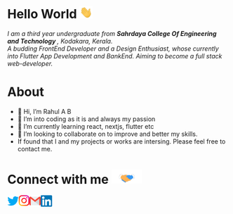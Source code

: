 # Hello World <img src="https://github.com/klrab3490/klrab3490/blob/main/assets/Hi.gif" width="29px">

<p>
  <em>
    I am a third year undergraduate from <b>Sahrdaya College Of Engineering and Technology </b>, Kodakara, Kerala. <br>
    A budding FrontEnd Developer and a Design Enthusiast, whose currently into Flutter App Development and BankEnd. Aiming to become a full stack web-developer.
  </em>
</p>

# About

- 👋 Hi, I’m Rahul A B
- 👀 I’m into coding as it is and always my passion
- 🌱 I’m currently learning react, nextjs, flutter etc
- 💞️ I’m looking to collaborate on to improve and better my skills.
- If found that I and my projects or works are intersing. Please feel free to contact me.

# Connect with me <img src="https://github.com/klrab3490/klrab3490/blob/main/assets/Handshake.gif" height="32px">
<p>
    <a href="https://twitter.com/klrab_3490_">
        <img align="left" alt="Rahul A B | Twitter" width="26px" src="https://github.com/klrab3490/klrab3490/blob/main/assets/Twitter.svg" />
    </a>
    <a href="https://www.instagram.com/kl.rab_3490/">
        <img align="left" alt="Rahul A B | Instagram" width="24px" src="https://github.com/klrab3490/klrab3490/blob/main/assets/Instagram.svg" />
    </a>
    <a href="mailto:rahulbushi69@gmail.com">
        <img align="left" alt="Rahul A B | Gmail" width="26px" src="https://github.com/klrab3490/klrab3490/blob/main/assets/Gmail.svg" />
    </a>
    <a href="https://www.linkedin.com/in/rahul-a-b-0044b1232/">
        <img align="left" alt="Rahul A B | LinkedIn" width="26px" src="https://github.com/klrab3490/klrab3490/blob/main/assets/Linkedin.svg" />
    </a>
</p>
<br>

<!-- Thanks to :- ⭐️ From [TheDudeThatCode](https://github.com/TheDudeThatCode) -->
